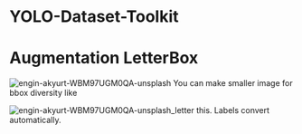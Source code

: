 # YOLO-Dataset-Toolkit

# Augmentation LetterBox

![engin-akyurt-WBM97UGM0QA-unsplash](https://user-images.githubusercontent.com/97486738/199420666-035a9ebf-f1f9-4b2e-b766-fd17b56b6322.jpg)
You can make smaller image for bbox diversity like

![engin-akyurt-WBM97UGM0QA-unsplash_letter](https://user-images.githubusercontent.com/97486738/199420966-54fbe6df-a075-4e1c-98e6-77e1a9162e01.jpg)
this. Labels convert automatically.
